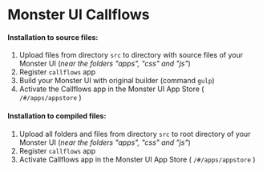# Monster UI Callflows

#### Installation to source files:
1. Upload files from directory `src` to directory with source files of your Monster UI (*near the folders "apps", "css" and "js"*)
2. Register `callflows` app
3. Build your Monster UI with original builder (command `gulp`)
4. Activate the Callflows app in the Monster UI App Store ( `/#/apps/appstore` )

#### Installation to compiled files:
1. Upload all folders and files from directory `src` to root directory of your Monster UI (*near the folders "apps", "css" and "js"*)
2. Register `callflows` app
5. Activate Callflows app in the Monster UI App Store ( `/#/apps/appstore` )